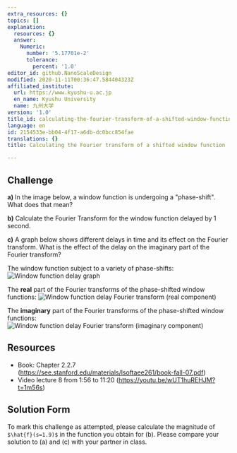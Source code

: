 ```yaml
---
extra_resources: {}
topics: []
explanation:
  resources: {}
  answer:
    Numeric:
      number: '5.17701e-2'
      tolerance:
        percent: '1.0'
editor_id: github.NanoScaleDesign
modified: 2020-11-11T00:36:47.584404323Z
affiliated_institute:
  url: https://www.kyushu-u.ac.jp
  en_name: Kyushu University
  name: 九州大学
version: '1.0'
title_id: calculating-the-fourier-transform-of-a-shifted-window-function
language: en
id: 2154533e-bb04-4f17-a6db-dc0bcc854fae
translations: {}
title: Calculating the Fourier transform of a shifted window function

---
```


## Challenge
**a)** In the image below, a window function is undergoing a "phase-shift". What does that mean?

**b)** Calculate the Fourier Transform for the window function delayed by 1 second.

**c)** A graph below shows different delays in time and its effect on the Fourier transform. What is the effect of the delay on the imaginary part of the Fourier transform?

The window function subject to a variety of phase-shifts: ![Window function delay graph](/api/v0/teachers/github.NanoScaleDesign/resources/public/4410d479-962f-401f-933a-cfef4292e0ee.jpeg/4410d479-962f-401f-933a-cfef4292e0ee.jpeg)

The **real** part of the Fourier transforms of the phase-shifted window functions: ![Window function delay Fourier transform (real component)](/api/v0/teachers/github.NanoScaleDesign/resources/public/ba186c05-ddcc-478b-807f-a9db43710782.jpeg/ba186c05-ddcc-478b-807f-a9db43710782.jpeg)

The **imaginary** part of the Fourier transforms of the phase-shifted window functions: ![Window function delay Fourier transform (imaginary component)](/api/v0/teachers/github.NanoScaleDesign/resources/public/494d8ede-b671-43ff-a8a6-0df184678d85.jpeg/494d8ede-b671-43ff-a8a6-0df184678d85.jpeg)

## Resources
- Book: Chapter 2.2.7 (https://see.stanford.edu/materials/lsoftaee261/book-fall-07.pdf)
- Video lecture 8 from 1:56 to 11:20 (https://youtu.be/wUT1huREHJM?t=1m56s)



## Solution Form
To mark this challenge as attempted, please calculate the magnitude of `$\hat{f}(s=1.9)$` in the function you obtain for (b).
Please compare your solution to (a) and (c) with your partner in class.
